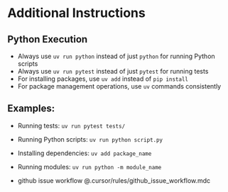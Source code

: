 # Additional Instructions

## Python Execution
- Always use `uv run python` instead of just `python` for running Python scripts
- Always use `uv run pytest` instead of just `pytest` for running tests
- For installing packages, use `uv add` instead of `pip install`
- For package management operations, use `uv` commands consistently

## Examples:
- Running tests: `uv run pytest tests/`
- Running Python scripts: `uv run python script.py`
- Installing dependencies: `uv add package_name`
- Running modules: `uv run python -m module_name`

- github issue workflow @.cursor/rules/github_issue_workflow.mdc
